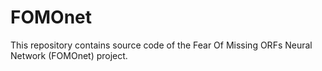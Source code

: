 # FOMOnet
This repository contains source code of the Fear Of Missing ORFs Neural Network (FOMOnet) project.
